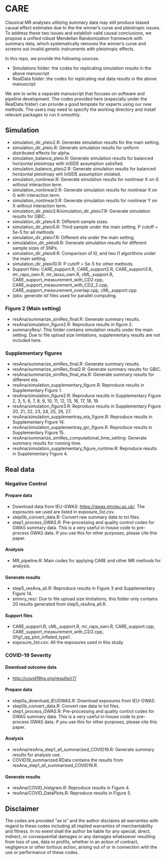 # CARE

Classical MR analyses utilizing summary data may still produce biased causal effect estimates due to the the winner’s curse and pleiotropic issues. To address these two issues and establish valid causal conclusions, we propose a unified robust Mendelian Randomization framework with summary data, which systematically removes the winner’s curse and screens out invalid genetic instruments
with pleiotropic effects. 

In this repo, we provide the following sources.

- Simulations folder: the codes for replicating simulation results in the above manuscript
- RealData folder: the codes for replicating real data results in the above manuscript

We aim to write a separate manuscript that focuses on software and pipeline development. The codes provided here (especially under the RealData folder) can provide a good template for experts using our new methods. The users may need to specify the working directory and install relevant packages to run it smoothly.



## Simulation
- simulation_dir_pleio2.R: Generate simulation results for the main setting.
- simulation_dir_pleio.R: Generate simulation results for uniform distributed effects for alpha.
- simulation_balance_pleio.R: Generate simulation results for balanced horizontal pleiotropy with InSIDE assumption satisfied.
- simulation_balance_pleio2.R: Generate simulation results for balanced horizontal pleiotropy wih InSIDE assumption violated.
- simulation_nonlinear.R: Generate simulation results for nonlinear X on G without interaction term. 
- simulation_nonlinear2.R: Generate simulation results for nonlinear X on G with interaction term. 
- simulation_nonlinear3.R: Generate simulation results for nonlinear Y on X without interaction term.
- simulation_dir_pleio3.R/simulation_dir_pleio7.R: Generate simulation results for GBIC.
- simulation_dir_pleio4.R: Different sample sizes.
- simulation_dir_pleio5.R: Third sample under the main setting. P cutoff = 5e-5 for all methods
- simulation_dir_pleio7.R: Different eta under the main setting.
- simulalation_dir_pleio8.R: Generate simulation results for different sample sizes of SNPs.
- simulation_dir_pleio9.R: Comparison of l0, and two l1 algorithms under the main setting.
- simulation_dir_pleio10.R: P cutoff = 5e-5 for other methods.
- Support files: CARE_support.R, CARE_support2.R, CARE_support3.R, mr_raps_own.R, mr_lasso_own.R, cML_support.R, CARE_support_measurement_with_CD2.cpp, CARE_support_measurement_with_CD2_2.cpp, CARE_support_measurement_overlap.cpp, cML_support.cpp
- /pbs: generate lsf files used for parallel computing.

### Figure 2 (Main setting)
- resAna/summarize_simRes_final.R: Generate summary results.
- resAna/simulation_figure2.R: Reproduce results in figure 2.
- summaryRes/: This folder contains simulation results under the main setting. Due to file upload size limitations, supplementary results are not included here.

### Supplementary figures

- resAna/summarize_simRes_final.R: Generate summary results.
- resAna/summarize_simRes_final2.R: Generate summary results for GBIC.
- resAna/summarize_simRes_final_eta.R: Generate summary results for different eta.
- resAna/simulation_supplementary_figure.R: Reproduce results in Supplementary Figure 1.
- resAna/simulation_figure2.R: Reproduce results in Supplementary Figure 2, 3, 5, 6, 7, 8, 9, 10, 11, 12, 13, 16, 17, 18, 19.
- resAna/simulation_figure3.R: Reproduce results in Supplementary Figure 20, 21, 22, 23, 24, 25, 26, 27.
- resAna/simulation_supplementray_eta_figure.R: Reproduce results in Supplementary Figure 14.
- resAna/simulation_supplementray_gic_figure.R: Reproduce results in Supplementary Figure 15.
- resAna/summarize_simRes_computational_time_setting: Generate summary results for running time.
- resAna/simulation_supplementary_figure_runtime.R: Reproduce results in Supplementary Figure 4.



## Real data 
### Negative Control

#### Prepare data

- Download data from IEU-GWAS: https://gwas.mrcieu.ac.uk/. The exposures we used are listed in exposure_list.csv.
- step0b_convert_data.R: Convert raw summary data to txt files.
- step1_process_GWAS.R: Pre-processing and quality control codes for GWAS summary data. This is a very useful in-house code to pre-process GWAS data. If you use this for other purposes, please cite this paper.

#### Analysis 

- MR_pipeline.R: Main codes for applying CARE and other MR methods for analysis.

#### Generate results

- step5_resAna_all.R: Reproduce results in Figure 3 and Supplementary Figure 14.
- smmry_res/: Due to file upload size limitations, this folder only contains 20 results generated from step5_resAna_all.R.

#### Support files

- CARE_support.R, cML_support.R, mr_raps_own.R, CARE_support.cpp, CARE_support_measurement_with_CD2.cpp, Sfig1_qq_plot_inflated_type1.
- exposure_list.csv: All the exposures used in this study.

### COVID-19 Severity

#### Download outcome data
- http://covid19hg.org/results/r7/

#### Prepare data
- step0a_download_IEUGWAS.R: Download exposures from IEU-GWAS.
- step0b_convert_data.R: Convert raw data to txt files.
- step1_process_GWAS.R: Pre-processing and quality control codes for GWAS summary data. This is a very useful in-house code to pre-process GWAS data. If you use this for other purposes, please cite this paper.

#### Analysis
- resAna/resAna_step1_all_summarized_COVID19.R: Generate summary results for analysis use.
- COVID19_summarized.RData contains the results from resAna_step1_all_summarized_COVID19.R.

#### Generate results
- resAna/COVID_histgram.R: Reproduce results in Figure 4.
- resAna/COVID_DataPlots.R: Reproduce results in Figure 5.

## Disclaimer

The codes are provided "as is" and the author disclaims all warranties with regard to these codes including all implied warranties of merchantability and fitness. In no event shall the author be liable for any special, direct, indirect, or consequential damages or any damages whatsoever resulting from loss of use, data or profits, whether in an action of contract, negligence or other tortious action, arising out of or in connection with the use or performance of these codes. 

